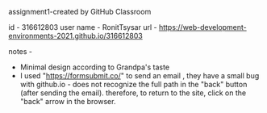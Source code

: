 assignment1-created by GitHub Classroom

id - 316612803
user name - RonitTsysar
url - https://web-development-environments-2021.github.io/316612803

notes - 
* Minimal design according to Grandpa's taste
* I used "https://formsubmit.co/" to send an email , they have a small bug with github.io - does not recognize the full path in the "back" button (after sending the email).
therefore, to return to the site, click on the "back" arrow in the browser.
